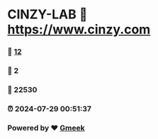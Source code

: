 # CINZY-LAB :link: https://www.cinzy.com 
### :page_facing_up: [12](https://www.cinzy.com/tag.html) 
### :speech_balloon: 2 
### :hibiscus: 22530 
### :alarm_clock: 2024-07-29 00:51:37 
### Powered by :heart: [Gmeek](https://github.com/Meekdai/Gmeek)
